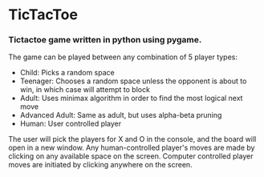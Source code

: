 # TicTacToe
### Tictactoe game written in python using pygame.

The game can be played between any combination of 5 player types:
- Child: Picks a random space
- Teenager: Chooses a random space unless the opponent is about to win, in which case will attempt to block
- Adult: Uses minimax algorithm in order to find the most logical next move
- Advanced Adult: Same as adult, but uses alpha-beta pruning
- Human: User controlled player

The user will pick the players for X and O in the console, and the board will open in a new window. Any human-controlled player's moves are made by clicking on any available space on the screen. Computer controlled player moves are initiated by clicking anywhere on the screen.
